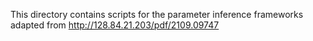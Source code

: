 This directory contains scripts for the parameter inference frameworks adapted from http://128.84.21.203/pdf/2109.09747
